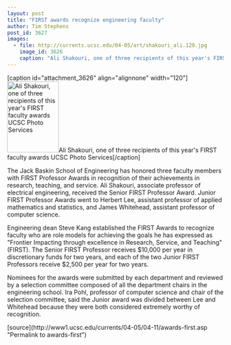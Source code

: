 ```yaml
---
layout: post
title: "FIRST awards recognize engineering faculty"
author: Tim Stephens
post_id: 3627
images:
  - file: http://currents.ucsc.edu/04-05/art/shakouri_ali.120.jpg
    image_id: 3626
    caption: "Ali Shakouri, one of three recipients of this year's FIRST faculty awards UCSC Photo Services"
---
```


[caption id="attachment_3626" align="alignnone" width="120"]<a href="http://localhost/mysite/wp-content/uploads/2005/04/shakouri_ali.120.jpg"><img class="size-full wp-image-3626" src="http://localhost/mysite/wp-content/uploads/2005/04/shakouri_ali.120.jpg" alt="Ali Shakouri, one of three recipients of this year's FIRST faculty awards UCSC Photo Services" width="120" height="165" /></a>Ali Shakouri, one of three recipients of this year's FIRST faculty awards UCSC Photo Services[/caption]
<a name="content" id="content"></a>
<p>
  The Jack Baskin School of Engineering has honored three faculty members with FIRST Professor Awards in recognition of their achievements in research, teaching, and service. Ali Shakouri, associate professor of electrical engineering, received the Senior FIRST Professor Award. Junior FIRST Professor Awards went to Herbert Lee, assistant professor of applied mathematics and statistics, and James Whitehead, assistant professor of computer science.
</p>
<p>
  Engineering dean Steve Kang established the FIRST Awards to recognize faculty who are role models for achieving the goals he has expressed as "Frontier Impacting through excellence in Research, Service, and Teaching" (FIRST). The Senior FIRST Professor receives $10,000 per year in discretionary funds for two years, and each of the two Junior FIRST Professors receive $2,500 per year for two years.
</p>
<p>
  Nominees for the awards were submitted by each department and reviewed by a selection committee composed of all the department chairs in the engineering school. Ira Pohl, professor of computer science and chair of the selection committee, said the Junior award was divided between Lee and Whitehead because they were both considered extremely worthy of recognition.
</p>
[source](http://www1.ucsc.edu/currents/04-05/04-11/awards-first.asp "Permalink to awards-first")
